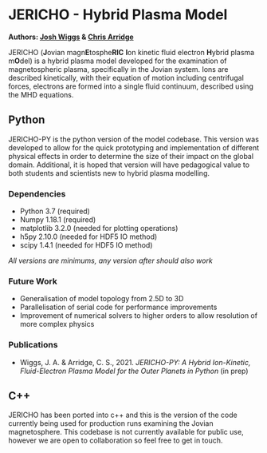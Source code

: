 # JERICHO - Hybrid Plasma Model
**Authors: [Josh Wiggs](https://www.lancaster.ac.uk/physics/about-us/people/josh-wiggs) & [Chris Arridge](https://www.lancaster.ac.uk/physics/about-us/people/chris-arridge)**

JERICHO (**J**ovian magn**E**tosphe**RIC** **I**on kinetic fluid electron **H**ybrid plasma m**O**del) is a hybrid plasma model developed for the examination of magnetospheric plasma, specifically in the Jovian system. Ions are described kinetically, with their equation of motion including centrifugal forces, electrons are formed into a single fluid continuum, described using the MHD equations.

## Python
JERICHO-PY is the python version of the model codebase. This version was developed to allow for the quick prototyping and implementation of different physical effects in order to determine the size of their impact on the global domain. Additional, it is hoped that version will have pedagogical value to both students and scientists new to hybrid plasma modelling.  

### Dependencies
- Python 3.7 (required)
- Numpy 1.18.1 (required)
- matplotlib 3.2.0 (needed for plotting operations)
- h5py 2.10.0 (needed for HDF5 IO method)
- scipy 1.4.1 (needed for HDF5 IO method)

*All versions are minimums, any version after should also work*

### Future Work
- Generalisation of model topology from 2.5D to 3D
- Parallelisation of serial code for performance improvements
- Improvement of numerical solvers to higher orders to allow resolution of more complex physics

### Publications
- Wiggs, J. A. & Arridge, C. S., 2021. *JERICHO-PY: A Hybrid Ion-Kinetic, Fluid-Electron Plasma Model for the Outer Planets in Python* (in prep)

## C++
JERICHO has been ported into c++ and this is the version of the code currently being used for production runs examining the Jovian magnetosphere. This codebase is not currently available for public use, however we are open to collaboration so feel free to get in touch.
